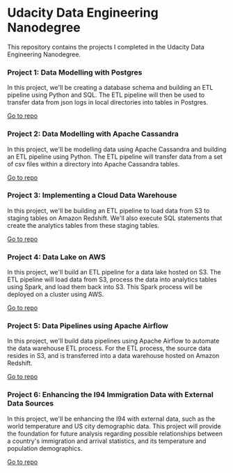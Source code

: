 # Udacity Data Engineering Nanodegree
This repository contains the projects I completed in the Udacity Data Engineering Nanodegree.

### Project 1: Data Modelling with Postgres
In this project, we'll be creating a database schema and building an ETL pipeline using Python and SQL. The ETL pipeline will then be used to transfer data from json logs in local directories into tables in Postgres.

[Go to repo](https://github.com/Gianatmaja/Udacity-Data-Engineering-Nanodegree/tree/main/Data-Modelling-with-Postgres)

### Project 2: Data Modelling with Apache Cassandra
In this project, we'll be modelling data using Apache Cassandra and building an ETL pipeline using Python. The ETL pipeline will transfer data from a set of csv files within a directory into Apache Cassandra tables.

[Go to repo](https://github.com/Gianatmaja/Udacity-Data-Engineering-Nanodegree/tree/main/Data-Modelling-with-Apache-Cassandra)

### Project 3: Implementing a Cloud Data Warehouse
In this project, we'll be building an ETL pipeline to load data from S3 to staging tables on Amazon Redshift. We'll also execute SQL statements that create the analytics tables from these staging tables.

[Go to repo](https://github.com/Gianatmaja/Udacity-Data-Engineering-Nanodegree/tree/main/Implementing-Cloud-Data-Warehouse)

### Project 4: Data Lake on AWS
In this project, we'll build an ETL pipeline for a data lake hosted on S3. The ETL pipeline will load data from S3, process the data into analytics tables using Spark, and load them back into S3. This Spark process will be deployed on a cluster using AWS.

[Go to repo](https://github.com/Gianatmaja/Udacity-Data-Engineering-Nanodegree/tree/main/Data-Lake-AWS)

### Project 5: Data Pipelines using Apache Airflow
In this project, we'll build data pipelines using Apache Airflow to automate the data warehouse ETL process. For the ETL process, the source data resides in S3, and is transferred into a data warehouse hosted on Amazon Redshift.

[Go to repo](https://github.com/Gianatmaja/Udacity-Data-Engineering-Nanodegree/tree/main/Data-Pipelines-Apache-Airflow)

### Project 6: Enhancing the I94 Immigration Data with External Data Sources
In this project, we'll be enhancing the I94 with external data, such as the world temperature and US city demographic data. This project will provide the foundation for future analysis regarding possible relationships between a country's immigration and arrival statistics, and its temperature and population demographics.

[Go to repo](https://github.com/Gianatmaja/Udacity-Data-Engineering-Nanodegree/tree/main/I94-Immigration-Enhancement)
